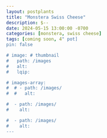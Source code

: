 ```yaml
---
layout: postplants
title: "Monstera Swiss Cheese"
description: $--
date: 2024-05-15 13:00:00 -0700
categories: [monstera, swiss cheese]
tags: [coming soon, 4" pot]
pin: false

# image: # thumbnail
#   path: /images
#   alt:
#   lqip:

# images-array:
#  # - path: /images/
#  #   alt: 

#  - path: /images/
#    alt: 

#  - path: /images/
#    alt: 
---
```

